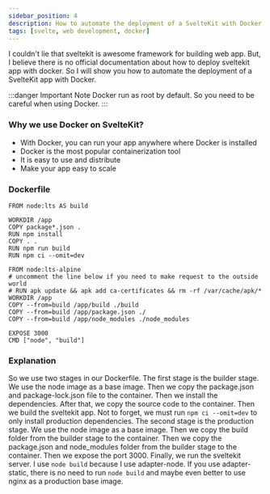 ```yaml
---
sidebar_position: 4
description: How to automate the deployment of a SvelteKit with Docker
tags: [svelte, web development, docker]
---
```


I couldn't lie that sveltekit is awesome framework for building web app. But,
I believe there is no official documentation about how to deploy sveltekit app
with docker. So I will show you how to automate the deployment of a SvelteKit
app with Docker.

:::danger Important Note
Docker run as root by default. So you need to be careful when using Docker.
:::

### Why we use Docker on SvelteKit?
-  With Docker, you can run your app anywhere where Docker is installed
-  Docker is the most popular containerization tool
-  It is easy to use and distribute
-  Make your app easy to scale

### Dockerfile
```
FROM node:lts AS build

WORKDIR /app
COPY package*.json .
RUN npm install
COPY . .
RUN npm run build
RUN npm ci --omit=dev

FROM node:lts-alpine
# uncomment the line below if you need to make request to the outside world
# RUN apk update && apk add ca-certificates && rm -rf /var/cache/apk/*
WORKDIR /app
COPY --from=build /app/build ./build
COPY --from=build /app/package.json ./
COPY --from=build /app/node_modules ./node_modules

EXPOSE 3000
CMD ["node", "build"]
```

### Explanation
So we use two stages in our Dockerfile. The first stage is the builder stage.
We use the node image as a base image. Then we copy the package.json and
package-lock.json file to the container. Then we install the dependencies.
After that, we copy the source code to the container. Then we build the
sveltekit app. Not to forget, we must run `npm ci --omit=dev` to only install
production dependencies. The second stage is the production stage. We use the
node image as a base image. Then we copy the build folder from the builder
stage to the container. Then we copy the package.json and node_modules folder
from the builder stage to the container. Then we expose the port 3000. Finally,
we run the sveltekit server. I use `node build` because I use
adapter-node. If you use adapter-static, there is no need to run `node build`
and maybe even better to use nginx as a production base image.